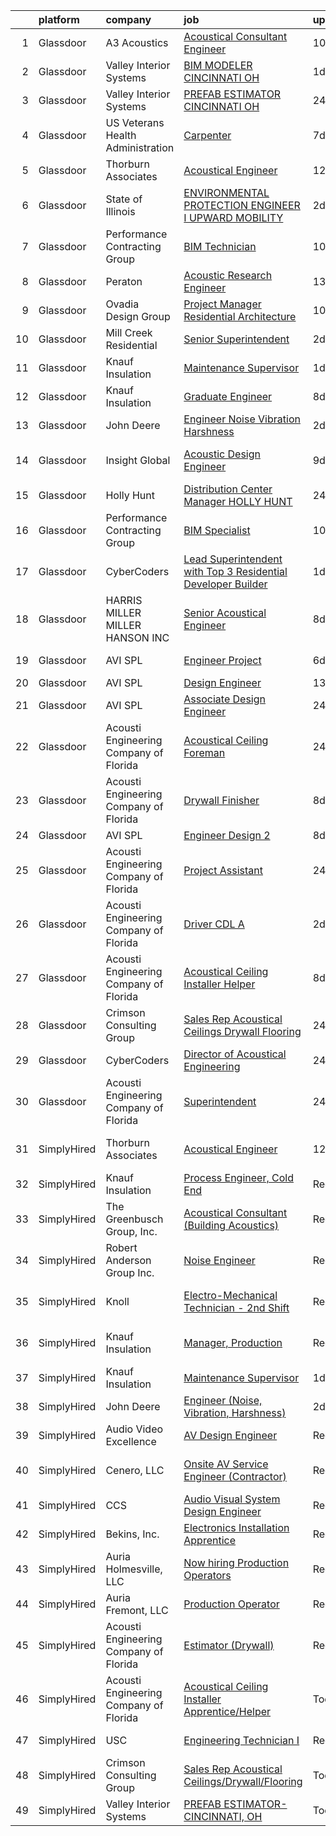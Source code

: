 

|    | platform    | company                                | job                                                                                                                                                                                                                                                                                                                                                                                                                                                                                                                                                                                                                                                                                                                                                                                                                                                                                                                                                                                                                                                                                                                                                                                                                                                                                                                                                                                                                                                                                                                            | update_time   | location                      |
|---:|:------------|:---------------------------------------|:-------------------------------------------------------------------------------------------------------------------------------------------------------------------------------------------------------------------------------------------------------------------------------------------------------------------------------------------------------------------------------------------------------------------------------------------------------------------------------------------------------------------------------------------------------------------------------------------------------------------------------------------------------------------------------------------------------------------------------------------------------------------------------------------------------------------------------------------------------------------------------------------------------------------------------------------------------------------------------------------------------------------------------------------------------------------------------------------------------------------------------------------------------------------------------------------------------------------------------------------------------------------------------------------------------------------------------------------------------------------------------------------------------------------------------------------------------------------------------------------------------------------------------|:--------------|:------------------------------|
|  1 | Glassdoor   | A3 Acoustics                           | [Acoustical Consultant   Engineer](https://www.glassdoor.com/partner/jobListing.htm?pos=110&ao=1136043&s=58&guid=000001812d7f7500a2839aa896edfabd&src=GD_JOB_AD&t=SR&vt=w&cs=1_86c19609&cb=1654325737047&jobListingId=1007891214520&jrtk=3-0-1g4mnut9br16q801-1g4mnut9mm6qs800-c242f298f175f66d-)                                                                                                                                                                                                                                                                                                                                                                                                                                                                                                                                                                                                                                                                                                                                                                                                                                                                                                                                                                                                                                                                                                                                                                                                                              | 10d           | Seattle, WA                   |
|  2 | Glassdoor   | Valley Interior Systems                | [BIM MODELER  CINCINNATI  OH](https://www.glassdoor.com/partner/jobListing.htm?pos=125&ao=1136043&s=58&guid=000001812d7f7500a2839aa896edfabd&src=GD_JOB_AD&t=SR&vt=w&ea=1&cs=1_f2c9a4d3&cb=1654325737051&jobListingId=1007914469479&jrtk=3-0-1g4mnut9br16q801-1g4mnut9mm6qs800-ee425bde4cca9a92-)                                                                                                                                                                                                                                                                                                                                                                                                                                                                                                                                                                                                                                                                                                                                                                                                                                                                                                                                                                                                                                                                                                                                                                                                                              | 1d            | Cincinnati, OH                |
|  3 | Glassdoor   | Valley Interior Systems                | [PREFAB ESTIMATOR  CINCINNATI  OH](https://www.glassdoor.com/partner/jobListing.htm?pos=122&ao=1136043&s=58&guid=000001812d7f7500a2839aa896edfabd&src=GD_JOB_AD&t=SR&vt=w&ea=1&cs=1_ed640257&cb=1654325737051&jobListingId=1007916174005&jrtk=3-0-1g4mnut9br16q801-1g4mnut9mm6qs800-0bec3798d935b38b-)                                                                                                                                                                                                                                                                                                                                                                                                                                                                                                                                                                                                                                                                                                                                                                                                                                                                                                                                                                                                                                                                                                                                                                                                                         | 24h           | Cincinnati, OH                |
|  4 | Glassdoor   | US Veterans Health Administration      | [Carpenter](https://www.glassdoor.com/partner/jobListing.htm?pos=112&ao=1136043&s=58&guid=000001812d7f7500a2839aa896edfabd&src=GD_JOB_AD&t=SR&vt=w&cs=1_09a44b15&cb=1654325737048&jobListingId=1007899603337&jrtk=3-0-1g4mnut9br16q801-1g4mnut9mm6qs800-25f54ead197506e3-)                                                                                                                                                                                                                                                                                                                                                                                                                                                                                                                                                                                                                                                                                                                                                                                                                                                                                                                                                                                                                                                                                                                                                                                                                                                     | 7d            | Seattle, WA                   |
|  5 | Glassdoor   | Thorburn Associates                    | [Acoustical Engineer](https://www.glassdoor.com/partner/jobListing.htm?pos=108&ao=1136043&s=58&guid=000001812d7f7500a2839aa896edfabd&src=GD_JOB_AD&t=SR&vt=w&cs=1_233e6a34&cb=1654325737047&jobListingId=1007882520867&jrtk=3-0-1g4mnut9br16q801-1g4mnut9mm6qs800-1c762cffc472f04b-)                                                                                                                                                                                                                                                                                                                                                                                                                                                                                                                                                                                                                                                                                                                                                                                                                                                                                                                                                                                                                                                                                                                                                                                                                                           | 12d           | Charlotte, NC                 |
|  6 | Glassdoor   | State of Illinois                      | [ENVIRONMENTAL PROTECTION ENGINEER I  UPWARD MOBILITY ](https://www.glassdoor.com/partner/jobListing.htm?pos=119&ao=1136043&s=58&guid=000001812d7f7500a2839aa896edfabd&src=GD_JOB_AD&t=SR&vt=w&cs=1_5dfff866&cb=1654325737050&jobListingId=1007910953357&jrtk=3-0-1g4mnut9br16q801-1g4mnut9mm6qs800-16b31c3dd4f651a3-)                                                                                                                                                                                                                                                                                                                                                                                                                                                                                                                                                                                                                                                                                                                                                                                                                                                                                                                                                                                                                                                                                                                                                                                                         | 2d            | Collinsville, IL              |
|  7 | Glassdoor   | Performance Contracting Group          | [BIM Technician](https://www.glassdoor.com/partner/jobListing.htm?pos=126&ao=1136043&s=58&guid=000001812d7f7500a2839aa896edfabd&src=GD_JOB_AD&t=SR&vt=w&cs=1_930dea29&cb=1654325737051&jobListingId=1007889564081&jrtk=3-0-1g4mnut9br16q801-1g4mnut9mm6qs800-a969f34ac86ec157-)                                                                                                                                                                                                                                                                                                                                                                                                                                                                                                                                                                                                                                                                                                                                                                                                                                                                                                                                                                                                                                                                                                                                                                                                                                                | 10d           | Holliston, MA                 |
|  8 | Glassdoor   | Peraton                                | [Acoustic Research Engineer](https://www.glassdoor.com/partner/jobListing.htm?pos=104&ao=1110586&s=58&guid=000001812d7f7500a2839aa896edfabd&src=GD_JOB_AD&t=SR&vt=w&cs=1_c11af1cf&cb=1654325737046&jobListingId=1007881751566&cpc=217C45A42544DB93&jrtk=3-0-1g4mnut9br16q801-1g4mnut9mm6qs800-93640ea085761e70--6NYlbfkN0Cx7R8OmodZU4Ze4hnUhR0Myw3_voyDLMHXumN7ynSuTrXceT3foN28OOGtcbbQ_76zhqZyhYa7pEo0kT6JqjNGp6JbtTZaTLKCZwEZBTZGKWDdcNR5l-5PjngxXsxD8sh-oB1L3-fgx6lyvxyTPj_jdTdz-0hS-KZWQFmb0luZhDDk_Ug42qWguytJ_30k9PnwbMQUqxXq9esWxJn1JLgobgiT-koBJ4Lf7fAwcHxwdEb03VwV5WSJYAPwc1A1RzNm0QJu8y28iZqn_ESuuoCb_8cdzBcmBJ8Y5vv56qABixoZxZ7nafXm50774TLUgv1iFQF-Md1t_CqvbloDz2ZY5fIzf_SqdTWoWFqOxZB9vuAvZo4t6d4AFTfT2QTqacu90uRNQ_1O0ZO5TdQtf8zGF4z7as0gVy7aqMVGPVS469GdbhphvmUZKjx4f3awwTmfAQaoTk2GDt0Ed2V2hQwlsc_bc9U0el8Rs87_oorB-D92us5nWeM6lqb38--jwK-rGfP138MlXPpFWQHZrTE28f8VuWlMvoUlYiF05Rr2i9f2DOgHVWBPc6V6LL7owDdb7FGAa1qc4d-RV37Nh8sAmY2MWwIxjoArYEcxzQDq3x5oIfLNwxhpyCNXOry2ravn5TrII6jWbxBXOn7yWS2TazLKsx52AuwHUKnAFsjqWqDSFdVJl5sZNNHshDKKLt9K12fYx1QW0BZZWK8eER34cqDAyXD4ZwgBOqpiIk7oq47On9S5DC01xn73DVI8PTiBlk4vUI0Cv39zswaVWAsMCaCJBKx0SvCPk8aDvxQl84ajoEWbiJCO40Hd1g_nGRZ5iwm_xYOzm9d-e25lnhWDCikFCh3MUZoFod2ZmP-vog3LPRG9FKJ6mKK4cISMWDEXwBE8MxK_0gwD_I-5mhx6-d46Bt4sHMbKAZqd6RzS2iwjKKbbvqEp0-rTOAAO3oX7clYijfFicglqSfss9D0OTqsX6O7lz6gHBkBgehyaKST9dsGSVOKASO0W__H6_QdurTNTVYSaJJ0YoUKuFeWPPrnxcwExnc00IBwkTOpw_SdADs5J_gKNo_LM0v-FpMKJ3aAJLzhu6Krs2FtRwHgQTb3zcHGvIqZ0W5w3PuZZJq7XCah1RoJBdwXDiKgH91A%3D) | 13d           | Bethesda, MD                  |
|  9 | Glassdoor   | Ovadia Design Group                    | [Project Manager   Residential Architecture](https://www.glassdoor.com/partner/jobListing.htm?pos=102&ao=1110586&s=58&guid=000001812d7f7500a2839aa896edfabd&src=GD_JOB_AD&t=SR&vt=w&ea=1&cs=1_d9e73b1b&cb=1654325737046&jobListingId=1007889562742&cpc=1EC006BEB16B588D&jrtk=3-0-1g4mnut9br16q801-1g4mnut9mm6qs800-d2d06b55ab87f49c--6NYlbfkN0Dh61YCSULV1GGHHfErYfripB1q28gWHqhQbFb6hrmcHgLQFq6qqCxyLBkDna2-H16mtEM3WdzKJRPXTK7FbQpF4viLx2Fz0Shyk7KL--knNMe49uHzdk-Q7sJnhCeDtUtVGBnq0pKKdEFIAzThgQV1LuEUnU0a__LjzG6B_P0wu_Hij9xZIlabmZ44bUP_Rl0py_Q-TKCav8UE4oQ1udJWBhMcpx1wp6mCF9TqZtnC3l2I3DKi71ZWgBd3VsqiYJaYEMHFkZdUOKwst08ArZc_Z1ZfJ3CrKv-Bj9wu4Pa4lwIP7utfK7vwd-JA7YazKtVtsCCG0gZxlC8fmlEte_1TEJeBXl35Em9s3DcDTEeeGnyCRTksDQOdYcUvZuzyG1QUZoEfAMKn6zMYtzEWjHt5QDeQ7qP8sXftiiE6_iTwjBkiX5LXGJux2LRtEZBSpW34JL8hupCoJnysINgYnpElQ924mqz_ps_doXDfCqULIlSQJq7mlZdMMAttNgFQp1oy50A7LL7K5ObT9E7tNhyR1-qF-DRCUAg%3D)                                                                                                                                                                                                                                                                                                                                                                                                                                                                                                                                                                                                            | 10d           | New York, NY                  |
| 10 | Glassdoor   | Mill Creek Residential                 | [Senior Superintendent](https://www.glassdoor.com/partner/jobListing.htm?pos=127&ao=1136043&s=58&guid=000001812d7f7500a2839aa896edfabd&src=GD_JOB_AD&t=SR&vt=w&cs=1_d61ec1bf&cb=1654325737051&jobListingId=1007910204523&jrtk=3-0-1g4mnut9br16q801-1g4mnut9mm6qs800-7a734a0af2682349-)                                                                                                                                                                                                                                                                                                                                                                                                                                                                                                                                                                                                                                                                                                                                                                                                                                                                                                                                                                                                                                                                                                                                                                                                                                         | 2d            | Nashville, TN                 |
| 11 | Glassdoor   | Knauf Insulation                       | [Maintenance Supervisor](https://www.glassdoor.com/partner/jobListing.htm?pos=103&ao=1110586&s=58&guid=000001812d7f7500a2839aa896edfabd&src=GD_JOB_AD&t=SR&vt=w&ea=1&cs=1_583d126a&cb=1654325737047&jobListingId=1007913015445&cpc=AB6E7ED505984E67&jrtk=3-0-1g4mnut9br16q801-1g4mnut9mm6qs800-1cd22a6d51ff7c33--6NYlbfkN0AgCNq5Q9JZmzoW3qRvN8nsjI_K7hzeHLTyl9cbg4zvCu9IZ762oD2NJzxHkHLHy8q4qGfhwb87fLFyWkCT-mqphA5lNJ2rNBb_mzLGVy-a0kzs_Rla2oS6-1u9JPnBQ-jELuRYUANV9lO8IpJjlhX4ElqCIL-lcoQJCtXyqdzy2MKeEcExuJbYxrfxN7aizuXNeDQIjL530aMnSHMcJW2sQ2PRlXGBQ2SN5cncaZI9sstfkY-eGev4Vhx1cAHxS8NnWjbcnAtFGGx_OHrudoWoC06KrBqaBlj_u8qvME0hmkik-7uOgPcCRYFWNiRGuQVMkj6INu-R76wOsasib5nWP0sJP6E4or6FIqkyMcw08bjLCqQEQkhGrh8s4CIWq_4zqzN8WuScQ5l07qABDTPE-KcCVH5DHvQY94K1856MnTKMFQ4FTdGkes2ARymVWFh1SgNRkdCOTAh9mYRbTOCAGAMZYyp2OqCBnXqu4FP2CIaPXRusU-nLcWft-pichYnGwPBW6LtaT8udTAetwxxn)                                                                                                                                                                                                                                                                                                                                                                                                                                                                                                                                                                                                                                              | 1d            | Albion, MI                    |
| 12 | Glassdoor   | Knauf Insulation                       | [Graduate Engineer](https://www.glassdoor.com/partner/jobListing.htm?pos=113&ao=1136043&s=58&guid=000001812d7f7500a2839aa896edfabd&src=GD_JOB_AD&t=SR&vt=w&ea=1&cs=1_dfcfd1d3&cb=1654325737048&jobListingId=1007894878610&jrtk=3-0-1g4mnut9br16q801-1g4mnut9mm6qs800-7cd26429c1a75225-)                                                                                                                                                                                                                                                                                                                                                                                                                                                                                                                                                                                                                                                                                                                                                                                                                                                                                                                                                                                                                                                                                                                                                                                                                                        | 8d            | Shasta Lake, CA               |
| 13 | Glassdoor   | John Deere                             | [Engineer  Noise  Vibration  Harshness ](https://www.glassdoor.com/partner/jobListing.htm?pos=101&ao=1110586&s=58&guid=000001812d7f7500a2839aa896edfabd&src=GD_JOB_AD&t=SR&vt=w&ea=1&cs=1_961c32a2&cb=1654325737046&jobListingId=1007910048836&cpc=A486F5372BF15452&jrtk=3-0-1g4mnut9br16q801-1g4mnut9mm6qs800-bfdfc3d70928bfed--6NYlbfkN0DcRTDDlrwLkDRbKU304LMWUyzSZIWMF6_TQMEJOoFiQmt5dW3WAyKu4k0La7jA9u_1j8HgPDIfstd5QG4sXUx5AfWlVRG3t7OfuqlH5sBX6GoaUUU1iYnMVHTWYWWpWBrrzIDA8hkeIboxRRRKPLoaLUhEDSwP09a349yqBtx4Nqu-A_kPIjm_OzSzWLNDmgyMa-HIB70z4l5HQt1K5BB2WRTKkrYDbR_mfdwz9ikKE_C_Pjqne7LjyIrKvjWAbNKYHWIlJhHAiaYLkYAI0WOApJoXiUp6dtHPACFjto6O6Aj-x62hZIS50F2yV61HmA5aHA9ta5iFjphTlGDNofX1Fmwy0fai2RvKngCGaTdVFcwrl_McaLIDAXbJ-UFWAF_cy7TyZgCuv8y2kcHe9w2OYx9_POINZkeoHOgwqWoENUglDX6LD_rpCgQ2-yf0h-KgmvBIzxHw9DlOWnOEXAEP3qj-0ociNrcWY1hbmTA0HaMXxT6l9J71i6oryjM_UlqIexQZW_R2Cw%3D%3D)                                                                                                                                                                                                                                                                                                                                                                                                                                                                                                                                                                                                                                  | 2d            | Dubuque, IA                   |
| 14 | Glassdoor   | Insight Global                         | [Acoustic Design Engineer](https://www.glassdoor.com/partner/jobListing.htm?pos=106&ao=1110586&s=58&guid=000001812d7f7500a2839aa896edfabd&src=GD_JOB_AD&t=SR&vt=w&ea=1&cs=1_999e4634&cb=1654325737047&jobListingId=1007893024918&cpc=654405A9B1E0A9F5&jrtk=3-0-1g4mnut9br16q801-1g4mnut9mm6qs800-e809a169d98df253--6NYlbfkN0BKkHZu3wF05EeDimN_p6sYpKCMArvwa95YdH7UpkaBCuXZAtggzO9lWFPdGsiWEnVnxGdPQCQFGX9LEhHW-Pei5UNy64Sq5lYmOPvO_xm9BcU_OZfsyUJvRwwpJDqanVlS1KrM2gMytTr8DLtp1O1-zDF_sJ6OLwcbYPUsWI5wv_3EIV_PcCeJzmxZg01qacc4T7cP5QDGcrNh8dsvNjdGXudquogx1FZfKE9Bq6r7IldiOoKyZ9UHPe3XIipf5VOVEA6HaNnakw93261JMudZRChCEcQuJeebDkVgyobhuwA89RSv_fs1FeSDfob0i6vDIC_Ma5BKJeb_BKqCbiDHzI2itwYd95hOX3tdSzB7zKPMjFXYSihAtzH3HQOMhyDMK6M0bW3_kuRlcJ5qj02O7gOCGxL-2UdpPUR3inT7qzjDe4UIEd7OCHtZJH50YBrl19wH2SqJ3MERNv235m-F5LVCsyjqeEauy9t2AqeVueu4jLn2Kgxnh7CCyFujuwuMq7eOACm-sw%3D%3D)                                                                                                                                                                                                                                                                                                                                                                                                                                                                                                                                                                                                                                                | 9d            | San Francisco, CA             |
| 15 | Glassdoor   | Holly Hunt                             | [Distribution Center Manager   HOLLY HUNT](https://www.glassdoor.com/partner/jobListing.htm?pos=114&ao=1136043&s=58&guid=000001812d7f7500a2839aa896edfabd&src=GD_JOB_AD&t=SR&vt=w&ea=1&cs=1_91801e38&cb=1654325737048&jobListingId=1007917347711&jrtk=3-0-1g4mnut9br16q801-1g4mnut9mm6qs800-a4b077a0e85766e3-)                                                                                                                                                                                                                                                                                                                                                                                                                                                                                                                                                                                                                                                                                                                                                                                                                                                                                                                                                                                                                                                                                                                                                                                                                 | 24h           | McCook, IL                    |
| 16 | Glassdoor   | Performance Contracting Group          | [BIM Specialist](https://www.glassdoor.com/partner/jobListing.htm?pos=120&ao=1136043&s=58&guid=000001812d7f7500a2839aa896edfabd&src=GD_JOB_AD&t=SR&vt=w&cs=1_306e6195&cb=1654325737050&jobListingId=1007889564108&jrtk=3-0-1g4mnut9br16q801-1g4mnut9mm6qs800-4f5c40acc52676e6-)                                                                                                                                                                                                                                                                                                                                                                                                                                                                                                                                                                                                                                                                                                                                                                                                                                                                                                                                                                                                                                                                                                                                                                                                                                                | 10d           | Holliston, MA                 |
| 17 | Glassdoor   | CyberCoders                            | [Lead Superintendent with Top 3 Residential Developer Builder](https://www.glassdoor.com/partner/jobListing.htm?pos=107&ao=1110586&s=58&guid=000001812d7f7500a2839aa896edfabd&src=GD_JOB_AD&t=SR&vt=w&ea=1&cs=1_f5673922&cb=1654325737047&jobListingId=1007913996906&cpc=6FC5BA77C9A4CD78&jrtk=3-0-1g4mnut9br16q801-1g4mnut9mm6qs800-622e7a8832006516--6NYlbfkN0CpFJQzrgRR8WqXWK1qKKEqALWJw739KlKqr2H-MSI4eoBlI4EFrmor2FYZMP3muM3eatKUmUk47Z4JOy-vNu_PAXjOE-W_tWA65TDk7R_2ZyOIOUsPQAjbER-Lp2ugEaablDFlNTtWnEvfEceO2a7IoM5c5AAMz9G0tOaE3zmjEjrJzh4T5185amPxQZw18osj0SPffPzUxegdUPvO42LORAQOuboq_YhAHzeM8Izxi8P-LvPIN7YaZD-bbM3QaSFcVu80ToKA-rlrkHiY74WpiWdeu7nTqBxj428CNYbmVTATYj0FP3j_7EujbQ4y_DDxektsh6X2TCBksn1eYJetIaU5Zvlm9ooDayiOT6_RrixSsNt_gMl5MnRg1GCY1IRF2gw8aE1F2bLw1fCv9_5yBaUV3rBueVbJgX5ca6FT5W0GyP7qD9R_MQZCbCEeTM9hOvKwpJ6uYntMpf5WxhSNsPxZyuFkC1YTteUaAOyoquHqGLdmX3ZYRYdaj7KO2WiZaPBB-7PfHmHAVcSEdILxnnIr7Zx945GfgjU-jG6KguvbFLUb6hA8t8Fh61JZtzOBmMMBFJiEjGsxYJY8HeuZ6iar4NDVMsp1CNFi9ngaDp7cBQ1bawdc3DNvGFsH6KJPT7D6QkEGuP-IWb9blxImV8pp17Ld7NTEtZtmHYklzV5OlEIDK3n7E4Js5dqpwIaLVnZbVwJxfbfdom1dfL1JMw9OFZRY3wPclQyz3mcAbSS-nSD5rJA4gHtHxVk36-tmWkreYHggQlt40TvlaSo6o5P4zmml94x55ehWQ88a6g8dzMK7fodxYN2TseCLy5JJRnWADdQgYbHcSd1__U4k6j3OCPaEMyqTr9Zd26DuJpKPGMyRiubv9uID1wcSE2TW0GwOjlVtl8i4uDsb-Jmj8IFrQZDXAF_UThBQyRqwTo9kurlqLZBVS9pmKFIhLB04pO7sbtAFHWDtHJ0O4G9qG7gzJ0_oEnQ%3D)                                                                                                                          | 1d            | Portland, OR                  |
| 18 | Glassdoor   | HARRIS MILLER MILLER   HANSON INC      | [Senior Acoustical Engineer](https://www.glassdoor.com/partner/jobListing.htm?pos=116&ao=1136043&s=58&guid=000001812d7f7500a2839aa896edfabd&src=GD_JOB_AD&t=SR&vt=w&ea=1&cs=1_0eac7c59&cb=1654325737049&jobListingId=1007895212463&jrtk=3-0-1g4mnut9br16q801-1g4mnut9mm6qs800-5bc1fef471d0d1c6-)                                                                                                                                                                                                                                                                                                                                                                                                                                                                                                                                                                                                                                                                                                                                                                                                                                                                                                                                                                                                                                                                                                                                                                                                                               | 8d            | Remote                        |
| 19 | Glassdoor   | AVI SPL                                | [Engineer Project](https://www.glassdoor.com/partner/jobListing.htm?pos=123&ao=1136043&s=58&guid=000001812d7f7500a2839aa896edfabd&src=GD_JOB_AD&t=SR&vt=w&cs=1_52ed146f&cb=1654325737051&jobListingId=1007899878866&jrtk=3-0-1g4mnut9br16q801-1g4mnut9mm6qs800-6f3ce2aeecfb76e1-)                                                                                                                                                                                                                                                                                                                                                                                                                                                                                                                                                                                                                                                                                                                                                                                                                                                                                                                                                                                                                                                                                                                                                                                                                                              | 6d            | Englewood, CO                 |
| 20 | Glassdoor   | AVI SPL                                | [Design Engineer](https://www.glassdoor.com/partner/jobListing.htm?pos=121&ao=1136043&s=58&guid=000001812d7f7500a2839aa896edfabd&src=GD_JOB_AD&t=SR&vt=w&cs=1_f774434e&cb=1654325737050&jobListingId=1007881020281&jrtk=3-0-1g4mnut9br16q801-1g4mnut9mm6qs800-d4d516ace98aef37-)                                                                                                                                                                                                                                                                                                                                                                                                                                                                                                                                                                                                                                                                                                                                                                                                                                                                                                                                                                                                                                                                                                                                                                                                                                               | 13d           | Franklin, TN                  |
| 21 | Glassdoor   | AVI SPL                                | [Associate Design Engineer](https://www.glassdoor.com/partner/jobListing.htm?pos=118&ao=1136043&s=58&guid=000001812d7f7500a2839aa896edfabd&src=GD_JOB_AD&t=SR&vt=w&cs=1_12917a06&cb=1654325737049&jobListingId=1007915442333&jrtk=3-0-1g4mnut9br16q801-1g4mnut9mm6qs800-30775a71717e1364-)                                                                                                                                                                                                                                                                                                                                                                                                                                                                                                                                                                                                                                                                                                                                                                                                                                                                                                                                                                                                                                                                                                                                                                                                                                     | 24h           | Lyndhurst, NJ                 |
| 22 | Glassdoor   | Acousti Engineering Company of Florida | [Acoustical Ceiling Foreman](https://www.glassdoor.com/partner/jobListing.htm?pos=115&ao=1136043&s=58&guid=000001812d7f7500a2839aa896edfabd&src=GD_JOB_AD&t=SR&vt=w&ea=1&cs=1_2d41cb97&cb=1654325737048&jobListingId=1007916684826&jrtk=3-0-1g4mnut9br16q801-1g4mnut9mm6qs800-3f21876ad7fc49e2-)                                                                                                                                                                                                                                                                                                                                                                                                                                                                                                                                                                                                                                                                                                                                                                                                                                                                                                                                                                                                                                                                                                                                                                                                                               | 24h           | Jacksonville, FL              |
| 23 | Glassdoor   | Acousti Engineering Company of Florida | [Drywall Finisher](https://www.glassdoor.com/partner/jobListing.htm?pos=128&ao=1136043&s=58&guid=000001812d7f7500a2839aa896edfabd&src=GD_JOB_AD&t=SR&vt=w&ea=1&cs=1_d65c4314&cb=1654325737051&jobListingId=1007895557300&jrtk=3-0-1g4mnut9br16q801-1g4mnut9mm6qs800-baeb30c48994e3de-)                                                                                                                                                                                                                                                                                                                                                                                                                                                                                                                                                                                                                                                                                                                                                                                                                                                                                                                                                                                                                                                                                                                                                                                                                                         | 8d            | Charleston, SC                |
| 24 | Glassdoor   | AVI SPL                                | [Engineer Design 2](https://www.glassdoor.com/partner/jobListing.htm?pos=129&ao=1136043&s=58&guid=000001812d7f7500a2839aa896edfabd&src=GD_JOB_AD&t=SR&vt=w&cs=1_ad5593a6&cb=1654325737052&jobListingId=1007894393753&jrtk=3-0-1g4mnut9br16q801-1g4mnut9mm6qs800-e0030623160c666f-)                                                                                                                                                                                                                                                                                                                                                                                                                                                                                                                                                                                                                                                                                                                                                                                                                                                                                                                                                                                                                                                                                                                                                                                                                                             | 8d            | Houston, TX                   |
| 25 | Glassdoor   | Acousti Engineering Company of Florida | [Project Assistant](https://www.glassdoor.com/partner/jobListing.htm?pos=117&ao=1136043&s=58&guid=000001812d7f7500a2839aa896edfabd&src=GD_JOB_AD&t=SR&vt=w&ea=1&cs=1_91942ee6&cb=1654325737049&jobListingId=1007916950631&jrtk=3-0-1g4mnut9br16q801-1g4mnut9mm6qs800-492db6e1512d5558-)                                                                                                                                                                                                                                                                                                                                                                                                                                                                                                                                                                                                                                                                                                                                                                                                                                                                                                                                                                                                                                                                                                                                                                                                                                        | 24h           | Raleigh, NC                   |
| 26 | Glassdoor   | Acousti Engineering Company of Florida | [Driver   CDL A](https://www.glassdoor.com/partner/jobListing.htm?pos=130&ao=1136043&s=58&guid=000001812d7f7500a2839aa896edfabd&src=GD_JOB_AD&t=SR&vt=w&ea=1&cs=1_0f6847b4&cb=1654325737052&jobListingId=1007909789927&jrtk=3-0-1g4mnut9br16q801-1g4mnut9mm6qs800-a679495b97c7e863-)                                                                                                                                                                                                                                                                                                                                                                                                                                                                                                                                                                                                                                                                                                                                                                                                                                                                                                                                                                                                                                                                                                                                                                                                                                           | 2d            | Garner, NC                    |
| 27 | Glassdoor   | Acousti Engineering Company of Florida | [Acoustical Ceiling Installer Helper](https://www.glassdoor.com/partner/jobListing.htm?pos=109&ao=1136043&s=58&guid=000001812d7f7500a2839aa896edfabd&src=GD_JOB_AD&t=SR&vt=w&ea=1&cs=1_a4bfa02a&cb=1654325737047&jobListingId=1007895192625&jrtk=3-0-1g4mnut9br16q801-1g4mnut9mm6qs800-522a96c6e08e7f7a-)                                                                                                                                                                                                                                                                                                                                                                                                                                                                                                                                                                                                                                                                                                                                                                                                                                                                                                                                                                                                                                                                                                                                                                                                                      | 8d            | Miami, FL                     |
| 28 | Glassdoor   | Crimson Consulting Group               | [Sales Rep Acoustical Ceilings Drywall Flooring](https://www.glassdoor.com/partner/jobListing.htm?pos=111&ao=1136043&s=58&guid=000001812d7f7500a2839aa896edfabd&src=GD_JOB_AD&t=SR&vt=w&ea=1&cs=1_fee7e3e4&cb=1654325737048&jobListingId=1007916439722&jrtk=3-0-1g4mnut9br16q801-1g4mnut9mm6qs800-52cb9f0466d2edbb-)                                                                                                                                                                                                                                                                                                                                                                                                                                                                                                                                                                                                                                                                                                                                                                                                                                                                                                                                                                                                                                                                                                                                                                                                           | 24h           | Charlotte, NC                 |
| 29 | Glassdoor   | CyberCoders                            | [Director of Acoustical Engineering](https://www.glassdoor.com/partner/jobListing.htm?pos=105&ao=1110586&s=58&guid=000001812d7f7500a2839aa896edfabd&src=GD_JOB_AD&t=SR&vt=w&ea=1&cs=1_c06407b8&cb=1654325737047&jobListingId=1007916566710&cpc=334ABAF5D42DC775&jrtk=3-0-1g4mnut9br16q801-1g4mnut9mm6qs800-5d252119ad20cafc--6NYlbfkN0CpFJQzrgRR8WqXWK1qKKEqALWJw739KlKqr2H-MSI4eoBlI4EFrmor2FYZMP3muM2NZR54erBHcMrwAL-Lx3a-B3sPvdfNvAOrvkarG7JNVr6WrxkES0IxtK1Aecd3BHh6ytv-lsdUHTivkjr93Q75hY1i9W4Cpdii8Y1aEAmVIIyLb5Odvyh7di1Stm5nC6zudE6Eg7WNK0-eiMTMOS1A5PalWHd1L8RtBSyJOvFAz4CkC4DY7TAOQkZWaYXvUM24DhaI7yEIGkCUhK_DObGB5Q9YuND9_NJZX70s7ifLmkCSZ93aGlGbABLNCBkllzsCXgaAw5yB4OgKNVIB5Xnh2aEP58MDeKjB7t82_yvIz7bXQBOggpxOqCa2w6dX7NiGscvMUFz8vQb0kBpZ_cLAw3A17ATaY4pwLC7olDTLCiJRNIrRSSYbUUgFExmNeJR5tX3170lsfmdI1ON2pt7oMN-jjO6DzgEBVLjZ-5zZ1-NFy3e2nRpVYHTg_mSuxacJ43IkEsNAk-LVRPB0GaneevveL1aKiF1ANwpX_Ijf0T7bC7MavswSrTpdFLZCro5mo1mOy71_wuY32FMBFpe8_3w30LVdLr8wauIfncBzDZXpenqGXo-5fhwWpAmEThEwhRtwcZhFc7mj2Y-TcUq25_WyvDf703g9M--aB2Q-OwrfAfper9EjiFNgIdlUE3CGTekQpLFI07YQMq_xmhpYC6Fa1z0Afg6rs3MIiQ09qRERkZljNRHoOXCnfaDeAO9ALczWMrZ04Eh0-Vl3XJ_nOLB5rwjHSw1Hln_oae7rzHK4HHhLvWEBopWON9KVOWb1I9e7ID7NNp6nAhy6My9bbWYvYDY1zg5nV5ffqaYbL4jVB-wqXtfhpAopUNfVyOwBr_EQyy_RekxgsdzmI1-2A1AzoUYgSv-axyah7c0G-5koOAd-ZSDkB26QA_veYkCvgFOI1_vuYqwAgsQEJtwEnxt-YMOQ7Nrz2XbXwHmc5ABlOeg-2FwW3vp_sTeZgOA%3D)                                                                                                                    | 24h           | Memphis, TN                   |
| 30 | Glassdoor   | Acousti Engineering Company of Florida | [Superintendent](https://www.glassdoor.com/partner/jobListing.htm?pos=124&ao=1136043&s=58&guid=000001812d7f7500a2839aa896edfabd&src=GD_JOB_AD&t=SR&vt=w&ea=1&cs=1_72c3b90c&cb=1654325737051&jobListingId=1007917113861&jrtk=3-0-1g4mnut9br16q801-1g4mnut9mm6qs800-dc67cc9bfc77ea97-)                                                                                                                                                                                                                                                                                                                                                                                                                                                                                                                                                                                                                                                                                                                                                                                                                                                                                                                                                                                                                                                                                                                                                                                                                                           | 24h           | Miami, FL                     |
| 31 | SimplyHired | Thorburn Associates                    | [Acoustical Engineer](https://www.simplyhired.com/job/THO59Xa554dI0A7zeuGc6A_vF580fBLUGpp4QIsrrGgY7ptb8D8MJQ?q=acoustical+engineering)                                                                                                                                                                                                                                                                                                                                                                                                                                                                                                                                                                                                                                                                                                                                                                                                                                                                                                                                                                                                                                                                                                                                                                                                                                                                                                                                                                                         | 12d           | Charlotte, NC +1 location     |
| 32 | SimplyHired | Knauf Insulation                       | [Process Engineer, Cold End](https://www.simplyhired.com/job/aI3U5qutdz1dIum3WyAGQrr_PEc4fsZP1JcWyHgB-ISEZB5lcsqWuA?q=acoustical+engineering)                                                                                                                                                                                                                                                                                                                                                                                                                                                                                                                                                                                                                                                                                                                                                                                                                                                                                                                                                                                                                                                                                                                                                                                                                                                                                                                                                                                  | Recently      | Shelbyville, IN               |
| 33 | SimplyHired | The Greenbusch Group, Inc.             | [Acoustical Consultant (Building Acoustics)](https://www.simplyhired.com/job/8wCnztgy02ZRmlBQxPEyVVCkyd8TKRwk2OzhONhnokijGlXM8JKcDQ?q=acoustical+engineering)                                                                                                                                                                                                                                                                                                                                                                                                                                                                                                                                                                                                                                                                                                                                                                                                                                                                                                                                                                                                                                                                                                                                                                                                                                                                                                                                                                  | Recently      | Seattle, WA                   |
| 34 | SimplyHired | Robert Anderson Group Inc.             | [Noise Engineer](https://www.simplyhired.com/job/cDVfwJH-JU5-yM38TBygwEaBW1plWiJydPdEDcaX2TDlAzDntcbhNQ?q=acoustical+engineering)                                                                                                                                                                                                                                                                                                                                                                                                                                                                                                                                                                                                                                                                                                                                                                                                                                                                                                                                                                                                                                                                                                                                                                                                                                                                                                                                                                                              | Recently      | Detroit, MI                   |
| 35 | SimplyHired | Knoll                                  | [Electro-Mechanical Technician - 2nd Shift](https://www.simplyhired.com/job/ZeAXQz2pn4FE6u_oYXxRskPuk_aKqsTiqx588IHlSnc4JTecV_wEBA?q=acoustical+engineering)                                                                                                                                                                                                                                                                                                                                                                                                                                                                                                                                                                                                                                                                                                                                                                                                                                                                                                                                                                                                                                                                                                                                                                                                                                                                                                                                                                   | Recently      | East Greenville, PA           |
| 36 | SimplyHired | Knauf Insulation                       | [Manager, Production](https://www.simplyhired.com/job/zQzop6uAVdCoqo5_7MnFuKTAT-DUxNtJvgEwbe3V35OLbqlbksxd1Q?q=acoustical+engineering)                                                                                                                                                                                                                                                                                                                                                                                                                                                                                                                                                                                                                                                                                                                                                                                                                                                                                                                                                                                                                                                                                                                                                                                                                                                                                                                                                                                         | Recently      | Lanett, AL +1 location        |
| 37 | SimplyHired | Knauf Insulation                       | [Maintenance Supervisor](https://www.simplyhired.com/job/piJJueLO36wtpK6ipVTosxhkT1DEFxhOjRUr7gwMDD_MNXmSBpMAwQ?q=acoustical+engineering)                                                                                                                                                                                                                                                                                                                                                                                                                                                                                                                                                                                                                                                                                                                                                                                                                                                                                                                                                                                                                                                                                                                                                                                                                                                                                                                                                                                      | 1d            | Albion, MI                    |
| 38 | SimplyHired | John Deere                             | [Engineer (Noise, Vibration, Harshness)](https://www.simplyhired.com/job/yGrgBEEgEl1yerKgzig9GI9KprYMruKmoVF--Cg7AsObx6NE8v40_A?q=acoustical+engineering)                                                                                                                                                                                                                                                                                                                                                                                                                                                                                                                                                                                                                                                                                                                                                                                                                                                                                                                                                                                                                                                                                                                                                                                                                                                                                                                                                                      | 2d            | Dubuque, IA                   |
| 39 | SimplyHired | Audio Video Excellence                 | [AV Design Engineer](https://www.simplyhired.com/job/DO8dN50-vBka59E3NXeQ0lkns9AifFe4hUXEI98yciZtYGeMeHeexg?q=acoustical+engineering)                                                                                                                                                                                                                                                                                                                                                                                                                                                                                                                                                                                                                                                                                                                                                                                                                                                                                                                                                                                                                                                                                                                                                                                                                                                                                                                                                                                          | Recently      | Homewood, AL                  |
| 40 | SimplyHired | Cenero, LLC                            | [Onsite AV Service Engineer (Contractor)](https://www.simplyhired.com/job/L0txaO-AVpfQvKzg26TFCH3ySWb9G2VjuQzQTZZ1uUADXwo0HACskw?q=acoustical+engineering)                                                                                                                                                                                                                                                                                                                                                                                                                                                                                                                                                                                                                                                                                                                                                                                                                                                                                                                                                                                                                                                                                                                                                                                                                                                                                                                                                                     | Recently      | San Francisco, CA             |
| 41 | SimplyHired | CCS                                    | [Audio Visual System Design Engineer](https://www.simplyhired.com/job/ary5z9j2es4oPMAOjusLJHyf7K-36e4_CuOld61njGzpItTv9_0cKA?q=acoustical+engineering)                                                                                                                                                                                                                                                                                                                                                                                                                                                                                                                                                                                                                                                                                                                                                                                                                                                                                                                                                                                                                                                                                                                                                                                                                                                                                                                                                                         | Recently      | Denver, CO                    |
| 42 | SimplyHired | Bekins, Inc.                           | [Electronics Installation Apprentice](https://www.simplyhired.com/job/9Vol3qX0YVBZp3irLDFxCQ0QqVueIGYLWW0aaGiuXB0IxspplDPLag?q=acoustical+engineering)                                                                                                                                                                                                                                                                                                                                                                                                                                                                                                                                                                                                                                                                                                                                                                                                                                                                                                                                                                                                                                                                                                                                                                                                                                                                                                                                                                         | Recently      | Coopersville, MI              |
| 43 | SimplyHired | Auria Holmesville, LLC                 | [Now hiring Production Operators](https://www.simplyhired.com/job/rm_mRC2I9bz8ea5-bUND2lYkIatsz62st8JcOJegkfvaBeYMshoYxQ?q=acoustical+engineering)                                                                                                                                                                                                                                                                                                                                                                                                                                                                                                                                                                                                                                                                                                                                                                                                                                                                                                                                                                                                                                                                                                                                                                                                                                                                                                                                                                             | Recently      | Holmesville, OH               |
| 44 | SimplyHired | Auria Fremont, LLC                     | [Production Operator](https://www.simplyhired.com/job/kQw5l54DIDXCFDGmL8dxRnreGWMwtaVaFxZSv9xHVA07u0s7G9M5xQ?q=acoustical+engineering)                                                                                                                                                                                                                                                                                                                                                                                                                                                                                                                                                                                                                                                                                                                                                                                                                                                                                                                                                                                                                                                                                                                                                                                                                                                                                                                                                                                         | Recently      | Fremont, OH                   |
| 45 | SimplyHired | Acousti Engineering Company of Florida | [Estimator (Drywall)](https://www.simplyhired.com/job/1T8j4Rv4eAm0XN3cqBOwvQL0oOSRwXySD_y8Hf8VdT9aoQKBBU6NPw?q=acoustical+engineering)                                                                                                                                                                                                                                                                                                                                                                                                                                                                                                                                                                                                                                                                                                                                                                                                                                                                                                                                                                                                                                                                                                                                                                                                                                                                                                                                                                                         | Recently      | Raleigh, NC +1 location       |
| 46 | SimplyHired | Acousti Engineering Company of Florida | [Acoustical Ceiling Installer Apprentice/Helper](https://www.simplyhired.com/job/IPIoqfhUGFTKcXS8471_8tmdaxAcylONmbPZQzG3eyHBpSP7Frk_Ug?q=acoustical+engineering)                                                                                                                                                                                                                                                                                                                                                                                                                                                                                                                                                                                                                                                                                                                                                                                                                                                                                                                                                                                                                                                                                                                                                                                                                                                                                                                                                              | Today         | Jacksonville, FL +3 locations |
| 47 | SimplyHired | USC                                    | [Engineering Technician I](https://www.simplyhired.com/job/gSTt1ggyDfo2S-sqVQWU1T9ep0H3pfBbToxz03sueH5Hi2gGs9-ZdQ?q=acoustical+engineering)                                                                                                                                                                                                                                                                                                                                                                                                                                                                                                                                                                                                                                                                                                                                                                                                                                                                                                                                                                                                                                                                                                                                                                                                                                                                                                                                                                                    | Recently      | Los Angeles, CA               |
| 48 | SimplyHired | Crimson Consulting Group               | [Sales Rep Acoustical Ceilings/Drywall/Flooring](https://www.simplyhired.com/job/KmDMnfj-d72WKZxQ4Fi-j8R-qIVuFvdO_JeR-XXKf6xL27tsykbnEg?q=acoustical+engineering)                                                                                                                                                                                                                                                                                                                                                                                                                                                                                                                                                                                                                                                                                                                                                                                                                                                                                                                                                                                                                                                                                                                                                                                                                                                                                                                                                              | Today         | Charlotte, NC                 |
| 49 | SimplyHired | Valley Interior Systems                | [PREFAB ESTIMATOR- CINCINNATI, OH](https://www.simplyhired.com/job/Hh0Pj_REcgUArRgZ3k7TdPL7efjbf7m97YfnZcfHYjGDqcBK-wRekg?q=acoustical+engineering)                                                                                                                                                                                                                                                                                                                                                                                                                                                                                                                                                                                                                                                                                                                                                                                                                                                                                                                                                                                                                                                                                                                                                                                                                                                                                                                                                                            | Today         | Cincinnati, OH                |